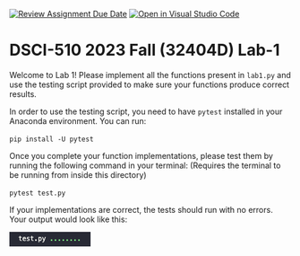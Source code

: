 [![Review Assignment Due Date](https://classroom.github.com/assets/deadline-readme-button-24ddc0f5d75046c5622901739e7c5dd533143b0c8e959d652212380cedb1ea36.svg)](https://classroom.github.com/a/wkIbkgOI)
[![Open in Visual Studio Code](https://classroom.github.com/assets/open-in-vscode-718a45dd9cf7e7f842a935f5ebbe5719a5e09af4491e668f4dbf3b35d5cca122.svg)](https://classroom.github.com/online_ide?assignment_repo_id=11576494&assignment_repo_type=AssignmentRepo)

# DSCI-510 2023 Fall (32404D) Lab-1

Welcome to Lab 1! Please implement all the functions present in `lab1.py` and use the testing script provided to make sure your functions produce correct results. 

In order to use the testing script, you need to have `pytest` installed in your Anaconda environment. You can run:

`pip install -U pytest`

Once you complete your function implementations, please test them by running the following command in your terminal: (Requires the terminal to be running from inside this directory)

`pytest test.py`

If your implementations are correct, the tests should run with no errors. Your output would look like this:

![Correct pytest output](image.png)

